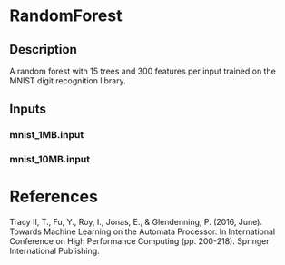 # RandomForest
## Description
A random forest with 15 trees and 300 features per input trained on the MNIST digit recognition library.

## Inputs
### mnist_1MB.input

### mnist_10MB.input

# References
Tracy II, T., Fu, Y., Roy, I., Jonas, E., & Glendenning, P. (2016, June). Towards Machine Learning on the Automata Processor. In International Conference on High Performance Computing (pp. 200-218). Springer International Publishing.
